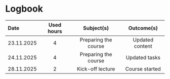 # Logbook

| Date  | Used hours | Subject(s) |  Outcome(s) |
| :---         |     :---:      |     :---:      |     :---:      |
| 23.11.2025 | 4 | Preparing the course | Updated content |
| 24.11.2025 | 4 | Preparing the course | Updated tasks  |
| 28.11.2025 | 2 | Kick-off lecture  | Course started |

